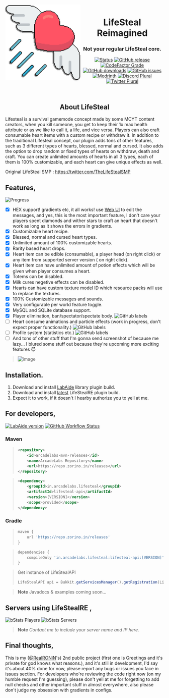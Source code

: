 <img src="https://github.com/arcadelabs/LifeStealRE/blob/master/branding/LifeStealLogo.png" align="left" height="240px" alt="ArcadeLabs">
<!-- <h1 align="right"><strong>Lifesteal Reimagined</strong><br>Not your regular LifeSteal core.</h1> -->
<div align="center">

# LifeSteal Reimagined

### Not your regular LifeSteal core.

[![Status](https://img.shields.io/badge/STATUS-BETA-3a0ca3?style=for-the-badge)](https://github.com/arcadelabs/LifeStealRE/tags)
[![GitHub release](https://img.shields.io/github/v/release/arcadelabs/LifeStealRE?include_prereleases&style=for-the-badge)](https://github.com/arcadelabs/LifeStealRE/releases/latest) <br>
[![CodeFactor Grade](https://img.shields.io/codefactor/grade/github/arcadelabs/LifeStealRE?style=for-the-badge)](https://www.codefactor.io/repository/github/arcadelabs/lifestealre)
[![GitHub downloads](https://img.shields.io/github/downloads/arcadelabs/LifeStealRE/total?style=for-the-badge)](https://github.com/arcadelabs/LifeStealRE/releases/latest)
[![GitHub issues](https://img.shields.io/github/issues/arcadelabs/LifeStealRE?style=for-the-badge)](https://github.com/arcadelabs/LifeStealRE/issues) <br>
[![Modrinth](https://cdn.jsdelivr.net/gh/intergrav/devins-badges/assets/compact/available/modrinth_vector.svg)](https://modrinth.com/plugin/lifestealre)
[![Discord Plural](https://cdn.jsdelivr.net/gh/intergrav/devins-badges/assets/compact/social/discord-plural_vector.svg)](https://dsc.gg/arcadelabs)
[![Twitter Plural](https://cdn.jsdelivr.net/gh/intergrav/devins-badges/assets/compact/social/twitter-plural_vector.svg)](https://twitter.com/AskArcadeLabs)

</div>
<br>

<h2 align="center">About LifeSteal</h2>
Lifesteal is a survival gamemode concept made by some MCYT content creators, when you kill someone, you get to keep
their 1x max health attribute or as we like to call it, a life, and vice versa. Players can also craft consumable heart
items with a custom recipe or withdraw it. In addition to the traditional Lifesteal concept, our plugin adds tons of
other features, such as 3 different types of hearts, blessed, normal and cursed. It also adds the option to drop random
or fixed types of hearts on withdraw, death and craft. You can create unlimited amounts of hearts in all 3 types, each
of them is 100% customizable, and each heart can give unique effects as well.

Original LifeSteal SMP : https://twitter.com/TheLifeStealSMP

## Features,

![Progress](https://progress-bar.dev/85/?title=done&width=220&color=f72585&suffix=%%20almost%20there...)

- [x] HEX support! gradients etc, it all works! use [Web UI](https://webui.adventure.kyori.net) to edit the messages,
  and yes, this is the most important feature, I don't care your players spent diamonds and wither stars to craft an
  heart that doesn't work as long as it shows the errors in gradients.
- [x] Customizable heart recipe.
- [x] Blessed, normal and cursed heart types.
- [x] Unlimited amount of 100% customizable hearts.
- [x] Rarity based heart drops.
- [x] Heart item can be edible (consumable), a player head (on right click) or any item from supported server version (
  on right click).
- [x] Heart item can have unlimited amount of potion effects which will be given when player consumes a heart.
- [x] Totems can be disabled.
- [x] Milk cures negetive effects can be disabled.
- [x] Hearts can have custom texture model ID which resource packs will use to replace the textures.
- [x] 100% Customizable messages and sounds.
- [x] Very configurable per world feature toggle.
- [x] MySQL and SQLite database support.
- [x] Player elimination, ban/spectator/spectate
  body. ![GitHub labels](https://img.shields.io/github/labels/arcadelabs/LifeSteal/WIP)
- [ ] Heart consume animations and particle effects (work in progress, don't expect proper
  functionality.) ![GitHub labels](https://img.shields.io/github/labels/arcadelabs/LifeSteal/WIP)
- [ ] Profile system (statistics etc.) ![GitHub labels](https://img.shields.io/github/labels/arcadelabs/LifeSteal/WIP)
- [ ] And tons of other stuff that I'm gonna send screenshot of because me lazy...
  I blured some stuff out because they're upcoming more exciting features 😈

> ![image](https://user-images.githubusercontent.com/69498033/177811484-f9ef5fbc-3881-4d1e-b988-dd414502fb0d.png)

## Installation.

1. Download and install [LabAide](https://github.com/arcadelabs/LabAide/releases) library plugin build.
2. Download and install [latest](https://github.com/arcadelabs/LifeSteal/releases/tag/latest) LifeStealRE plugin build.
3. Expect it to work, if it doesn't I hearby authorize you to yell at me.

## For developers,

[![LabAide version](https://repo.zorino.in/api/badge/latest/releases/in/arcadelabs/lifesteal/lifesteal-api?color=40c14a&name=LifeStealRE%20version)](https://github.com/arcadelabs/LifeStealRE/releases/latest)
[![GitHub Workflow Status](https://img.shields.io/github/workflow/status/arcadelabs/LifeStealRE/Publish%20LifeStealRE%20to%20Maven%20repository/master?color=45b94e)](https://repo.zorino.in/#/releases/in/arcadelabs/lifesteal/lifesteal-api)


### Maven

> ```xml
> <repository>
>     <id>arcadelabs-mvn-releases</id>
>     <name>ArcadeLabs Repository</name>
>     <url>https://repo.zorino.in/releases</url>
> </repository>
> ```

> ```xml
> <dependency>
>     <groupId>in.arcadelabs.lifesteal</groupId>
>     <artifactId>lifesteal-api</artifactId>
>     <version>[VERSION]</version>
>     <scope>provided</scope>
> </dependency>
> ```

### Gradle

> ```groovy
> maven {
>     url 'https://repo.zorino.in/releases'
> }
> ```

> ```groovy
> dependencies {
>     compileOnly 'in.arcadelabs.lifesteal:lifesteal-api:[VERSION]'
> }
> ```

> Get instance of LifeStealAPI
> ```java
> LifeStealAPI api = Bukkit.getServicesManager().getRegistration(LifeStealAPI .class).getProvider();
> ```

> **Note**
> Javadocs & examples coming soon...

## Servers using LifeStealRE ,

![bStats Players](https://img.shields.io/bstats/players/15272?style=for-the-badge)
![bStats Servers](https://img.shields.io/bstats/servers/15272?style=for-the-badge)
<br>
> **Note**
> _Contact me to include your server name and IP here._

## Final thoughts,

This is my ([@RealRONiN](https://github.com/RealRONiN)'s) 2nd public project (first one is Greetings and it's private
for god knows what reasons.),
and it's still in development, I'd say it's about 40% done for now, please report any bugs or issues you face in issues
section.
For developers who're reviewing the code right now (on my humble request I'm guessing), please don't yell at me for
forgetting to add null checks and other important stuff in almost everywhere, also please don't judge my obsession with
gradients in configs. 
